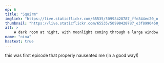 ```yaml
---
ep: 6
title: "Squirm"
imglink: "https://live.staticflickr.com/65535/50998428787_ffe844ec20_o.jpg"
thumbnail: "https://live.staticflickr.com/65535/50998428787_e3f8990450_q.jpg"
alt: >
    A dark room at night, with moonlight coming through a large window. The moonlight reveals that the room's floor is covered in tiny worms.
name: "nina"
hastext: true
---
```

this was first episode that properly nauseated me (in a good way!)